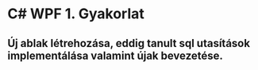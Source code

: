 # C# WPF 1. Gyakorlat

## Új ablak létrehozása, eddig tanult sql utasítások implementálása valamint újak bevezetése.
